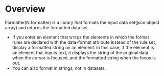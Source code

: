 Overview
===

Formatter(N.formatter) is a library that formats the input data set(json object array) and returns the formatted data set.

 * If you enter an element that wraps the elements in which the format rules are declared with the data-format attribute instead of the rule set, display a formatted string on an element.
In this case, if the element is an element that inputs text, it displays the string of the original data when the cursor is focused, and the formatted string when the focus is out.
 * You can also format in strings, not in datasets.